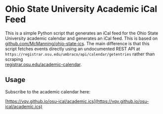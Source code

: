 # Ohio State University Academic iCal Feed

This is a simple Python script that generates an iCal feed for the Ohio State 
University academic calendar and generates an iCal feed. This is based on [github.com/McManning/ohio-state-ics](https://github.com/McManning/ohio-state-ics). The 
main difference is that this script fetches events directly using an 
undocumented REST API at 
`https://registrar.osu.edu/umbraco/api/calendar/getentries` rather than scraping  
[registrar.osu.edu/academic-calendar](https://registrar.osu.edu/academic-calendar).

## Usage

Subscribe to the academic calendar here:

[https://vqv.github.io/osu-ical/academic.ics](https://vqv.github.io/osu-ical/academic.ics)
